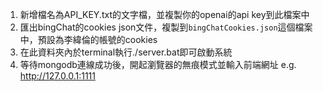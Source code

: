 1. 新增檔名為API_KEY.txt的文字檔，並複製你的openai的api key到此檔案中
2. 匯出bingChat的cookies json文件，複製到`bingChatCookies.json`這個檔案中，預設為李緯倫的帳號的cookies
3. 在此資料夾內於terminal執行./server.bat即可啟動系統
4. 等待mongodb連線成功後，開起瀏覽器的無痕模式並輸入前端網址 e.g. http://127.0.0.1:1111
